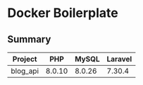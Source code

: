 # Docker Boilerplate

## Summary

| Project      | PHP     | MySQL   | Laravel       |
|--------------|---------|---------|---------------|
| blog_api     | 8.0.10  | 8.0.26  | 7.30.4        |
